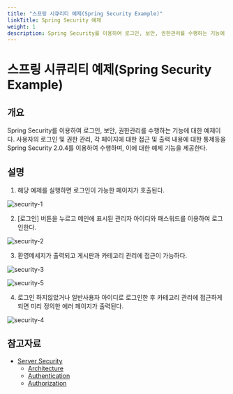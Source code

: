 ```yaml
---
title: "스프링 시큐리티 예제(Spring Security Example)"
linkTitle: Spring Security 예제
weight: 1
description: Spring Security를 이용하여 로그인, 보안, 권한관리를 수행하는 기능에 대한 예제이다. 사용자의 로그인 및 권한 관리, 각 페이지에 대한 접근 및 출력 내용에 대한 통제등을 Spring Security 2.0.4를 이용하여 수행하며, 이에 대한 예제 기능을 제공한다.
---
```

# 스프링 시큐리티 예제(Spring Security Example)

## 개요
Spring Security를 이용하여 로그인, 보안, 권한관리를 수행하는 기능에 대한 예제이다. 사용자의 로그인 및 권한 관리, 각 페이지에 대한 접근 및 출력 내용에 대한 통제등을 Spring Security 2.0.4를 이용하여 수행하며, 이에 대한 예제 기능을 제공한다.

## 설명
1. 해당 예제를 실행하면 로그인이 가능한 페이지가 호출된다.

![security-1](../images/security-1.png)

2. [로그인] 버튼을 누르고 메인에 표시된 관리자 아이디와 패스워드를 이용하여 로그인한다.

![security-2](../images/security-2.png)

3. 환영메세지가 출력되고 게시판과 카테고리 관리에 접근이 가능하다.

![security-3](../images/security-3.png)

![security-5](../images/security-5.png)

4. 로그인 하지않았거나 일반사용자 아이디로 로그인한 후 카테고리 관리에 접근하게 되면 미리 정의한 에러 페이지가 출력된다.

![security-4](../images/security-4.png)

## 참고자료
- [Server Security](../../../egovframe-runtime/foundation-layer/server-security.md)
  - [Architecture](../../../egovframe-runtime/foundation-layer/server-security-architecture.md)
  - [Authentication](../../../egovframe-runtime/foundation-layer/server-security-authentication.md)
  - [Authorization](../../../egovframe-runtime/foundation-layer/server-security-authorization.md)
